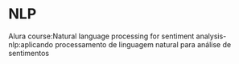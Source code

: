 # NLP
Alura course:Natural language processing for sentiment analysis- nlp:aplicando processamento de linguagem natural para análise de sentimentos
